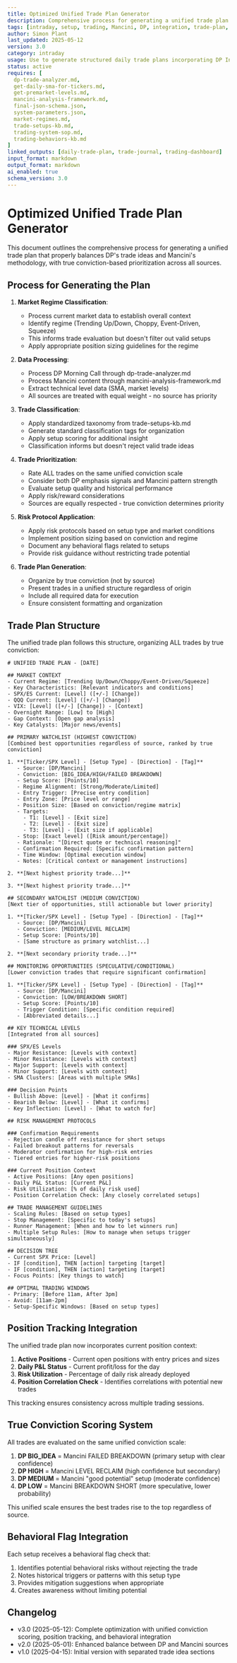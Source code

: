```yaml
---
title: Optimized Unified Trade Plan Generator
description: Comprehensive process for generating a unified trade plan integrating DP's trade ideas and Mancini's methodology with balanced prioritization
tags: [intraday, setup, trading, Mancini, DP, integration, trade-plan, SPX, ES]
author: Simon Plant
last_updated: 2025-05-12
version: 3.0
category: intraday
usage: Use to generate structured daily trade plans incorporating DP Inner Circle insights and Mancini methodology with true conviction-based prioritization
status: active
requires: [
  dp-trade-analyzer.md,
  get-daily-sma-for-tickers.md,
  get-premarket-levels.md,
  mancini-analysis-framework.md,
  final-json-schema.json,
  system-parameters.json,
  market-regimes.md,
  trade-setups-kb.md,
  trading-system-sop.md,
  trading-behaviors-kb.md
]
linked_outputs: [daily-trade-plan, trade-journal, trading-dashboard]
input_format: markdown
output_format: markdown
ai_enabled: true
schema_version: 3.0
---
```


# Optimized Unified Trade Plan Generator

This document outlines the comprehensive process for generating a unified trade plan that properly balances DP's trade ideas and Mancini's methodology, with true conviction-based prioritization across all sources.

## Process for Generating the Plan

1. **Market Regime Classification**:
   - Process current market data to establish overall context
   - Identify regime (Trending Up/Down, Choppy, Event-Driven, Squeeze) 
   - This informs trade evaluation but doesn't filter out valid setups
   - Apply appropriate position sizing guidelines for the regime

2. **Data Processing**:
   - Process DP Morning Call through dp-trade-analyzer.md
   - Process Mancini content through mancini-analysis-framework.md
   - Extract technical level data (SMA, market levels)
   - All sources are treated with equal weight - no source has priority

3. **Trade Classification**:
   - Apply standardized taxonomy from trade-setups-kb.md
   - Generate standard classification tags for organization
   - Apply setup scoring for additional insight
   - Classification informs but doesn't reject valid trade ideas

4. **Trade Prioritization**:
   - Rate ALL trades on the same unified conviction scale
   - Consider both DP emphasis signals and Mancini pattern strength
   - Evaluate setup quality and historical performance
   - Apply risk/reward considerations
   - Sources are equally respected - true conviction determines priority

5. **Risk Protocol Application**:
   - Apply risk protocols based on setup type and market conditions
   - Implement position sizing based on conviction and regime
   - Document any behavioral flags related to setups
   - Provide risk guidance without restricting trade potential

6. **Trade Plan Generation**:
   - Organize by true conviction (not by source)
   - Present trades in a unified structure regardless of origin
   - Include all required data for execution
   - Ensure consistent formatting and organization

## Trade Plan Structure

The unified trade plan follows this structure, organizing ALL trades by true conviction:

```
# UNIFIED TRADE PLAN - [DATE]

## MARKET CONTEXT
- Current Regime: [Trending Up/Down/Choppy/Event-Driven/Squeeze]
- Key Characteristics: [Relevant indicators and conditions]
- SPX/ES Current: [Level] ([+/-] [Change])
- QQQ Current: [Level] ([+/-] [Change])
- VIX: [Level] ([+/-] [Change]) - [Context]
- Overnight Range: [Low] to [High]
- Gap Context: [Open gap analysis]
- Key Catalysts: [Major news/events]

## PRIMARY WATCHLIST (HIGHEST CONVICTION)
[Combined best opportunities regardless of source, ranked by true conviction]

1. **[Ticker/SPX Level] - [Setup Type] - [Direction] - [Tag]**
   - Source: [DP/Mancini]
   - Conviction: [BIG_IDEA/HIGH/FAILED BREAKDOWN]
   - Setup Score: [Points/10]
   - Regime Alignment: [Strong/Moderate/Limited]
   - Entry Trigger: [Precise entry condition]
   - Entry Zone: [Price level or range]
   - Position Size: [Based on conviction/regime matrix]
   - Targets: 
     - T1: [Level] - [Exit size]
     - T2: [Level] - [Exit size]
     - T3: [Level] - [Exit size if applicable]
   - Stop: [Exact level] ([Risk amount/percentage])
   - Rationale: "[Direct quote or technical reasoning]"
   - Confirmation Required: [Specific confirmation pattern]
   - Time Window: [Optimal execution window]
   - Notes: [Critical context or management instructions]

2. **[Next highest priority trade...]**

3. **[Next highest priority trade...]**

## SECONDARY WATCHLIST (MEDIUM CONVICTION)
[Next tier of opportunities, still actionable but lower priority]

1. **[Ticker/SPX Level] - [Setup Type] - [Direction] - [Tag]**
   - Source: [DP/Mancini]
   - Conviction: [MEDIUM/LEVEL RECLAIM]
   - Setup Score: [Points/10]
   - [Same structure as primary watchlist...]

2. **[Next secondary priority trade...]**

## MONITORING OPPORTUNITIES (SPECULATIVE/CONDITIONAL)
[Lower conviction trades that require significant confirmation]

1. **[Ticker/SPX Level] - [Setup Type] - [Direction] - [Tag]**
   - Source: [DP/Mancini]
   - Conviction: [LOW/BREAKDOWN SHORT]
   - Setup Score: [Points/10]
   - Trigger Condition: [Specific condition required]
   - [Abbreviated details...]

## KEY TECHNICAL LEVELS
[Integrated from all sources]

### SPX/ES Levels
- Major Resistance: [Levels with context]
- Minor Resistance: [Levels with context]
- Major Support: [Levels with context]
- Minor Support: [Levels with context]
- SMA Clusters: [Areas with multiple SMAs]

### Decision Points
- Bullish Above: [Level] - [What it confirms]
- Bearish Below: [Level] - [What it confirms]
- Key Inflection: [Level] - [What to watch for]

## RISK MANAGEMENT PROTOCOLS

### Confirmation Requirements
- Rejection candle off resistance for short setups
- Failed breakout patterns for reversals
- Moderator confirmation for high-risk entries
- Tiered entries for higher-risk positions

### Current Position Context
- Active Positions: [Any open positions]
- Daily P&L Status: [Current P&L]
- Risk Utilization: [% of daily risk used]
- Position Correlation Check: [Any closely correlated setups]

## TRADE MANAGEMENT GUIDELINES
- Scaling Rules: [Based on setup types]
- Stop Management: [Specific to today's setups]
- Runner Management: [When and how to let winners run]
- Multiple Setup Rules: [How to manage when setups trigger simultaneously]

## DECISION TREE
- Current SPX Price: [Level]
- IF [condition], THEN [action] targeting [target]
- IF [condition], THEN [action] targeting [target]
- Focus Points: [Key things to watch]

## OPTIMAL TRADING WINDOWS
- Primary: [Before 11am, After 3pm]
- Avoid: [11am-2pm]
- Setup-Specific Windows: [Based on setup types]
```

## Position Tracking Integration

The unified trade plan now incorporates current position context:

1. **Active Positions** - Current open positions with entry prices and sizes
2. **Daily P&L Status** - Current profit/loss for the day
3. **Risk Utilization** - Percentage of daily risk already deployed
4. **Position Correlation Check** - Identifies correlations with potential new trades

This tracking ensures consistency across multiple trading sessions.

## True Conviction Scoring System

All trades are evaluated on the same unified conviction scale:

1. **DP BIG_IDEA** = Mancini FAILED BREAKDOWN (primary setup with clear confidence)
2. **DP HIGH** = Mancini LEVEL RECLAIM (high confidence but secondary)
3. **DP MEDIUM** = Mancini "good potential" setup (moderate confidence)
4. **DP LOW** = Mancini BREAKDOWN SHORT (more speculative, lower probability)

This unified scale ensures the best trades rise to the top regardless of source.

## Behavioral Flag Integration

Each setup receives a behavioral flag check that:
1. Identifies potential behavioral risks without rejecting the trade
2. Notes historical triggers or patterns with this setup type
3. Provides mitigation suggestions when appropriate
4. Creates awareness without limiting potential

## Changelog

- v3.0 (2025-05-12): Complete optimization with unified conviction scoring, position tracking, and behavioral integration
- v2.0 (2025-05-01): Enhanced balance between DP and Mancini sources
- v1.0 (2025-04-15): Initial version with separated trade idea sections
